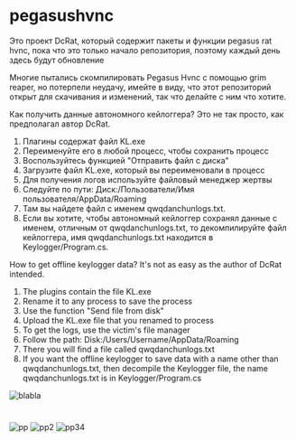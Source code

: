 # pegasushvnc

Это проект DcRat, который содержит пакеты и функции pegasus rat hvnc, пока что это только начало репозитория, поэтому каждый день здесь будут обновление 

Многие пытались скомпилировать Pegasus Hvnc с помощью grim reaper, но потерпели неудачу, имейте в виду, что этот репозиторий открыт для скачивания и изменений, так что делайте с ним что хотите.

Как получить данные автономного кейлоггера?
Это не так просто, как предполагал автор DcRat.
1) Плагины содержат файл KL.exe
2) Переименуйте его в любой процесс, чтобы сохранить процесс
3) Воспользуйтесь функцией "Отправить файл с диска"
4) Загрузите файл KL.exe, который вы переименовали в процесс
5) Для получения логов используйте файловый менеджер жертвы
6) Следуйте по пути: Диск:/Пользователи/Имя пользователя/AppData/Roaming
7) Там вы найдете файл с именем qwqdanchunlogs.txt.
8) Если вы хотите, чтобы автономный кейлоггер сохранял данные с именем, отличным от qwqdanchunlogs.txt, то декомпилируйте файл кейлоггера, имя qwqdanchunlogs.txt находится в Keylogger/Program.cs.



How to get offline keylogger data?
It's not as easy as the author of DcRat intended.
1) The plugins contain the file KL.exe
2) Rename it to any process to save the process
3) Use the function "Send file from disk"
4) Upload the KL.exe file that you renamed to process
5) To get the logs, use the victim's file manager
6) Follow the path: Disk:/Users/Username/AppData/Roaming
7) There you will find a file called qwqdanchunlogs.txt
8) If you want the offline keylogger to save data with a name other than qwqdanchunlogs.txt, then decompile the Keylogger file, the name qwqdanchunlogs.txt is in Keylogger/Program.cs

![blabla](https://user-images.githubusercontent.com/108375436/187451734-030f4480-5cd2-4008-9966-602b702bf74d.png)

#

![pp](https://user-images.githubusercontent.com/108375436/187348983-eca1eb4a-d0ab-4e49-880d-b8823ee5db94.png)
![pp2](https://user-images.githubusercontent.com/108375436/187348986-9d04fd45-1bf5-4b3b-9653-c8dc2d8c238f.png)
![pp34](https://user-images.githubusercontent.com/108375436/187348988-90f58730-9f4d-41e9-8756-c48c3f037bca.png)


